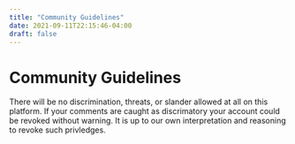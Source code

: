 ```yaml
---
title: "Community Guidelines"
date: 2021-09-11T22:15:46-04:00
draft: false
---
```

# Community Guidelines 

There will be no discrimination, threats, or slander allowed at all on this platform. If your comments are caught as discrimatory your account could be revoked without warning. It is up to our own interpretation and reasoning to revoke such privledges.

